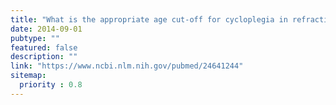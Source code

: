 ```yaml
---
title: "What is the appropriate age cut-off for cycloplegia in refraction?"
date: 2014-09-01
pubtype: ""
featured: false
description: ""
link: "https://www.ncbi.nlm.nih.gov/pubmed/24641244"
sitemap:
  priority : 0.8
---
```




